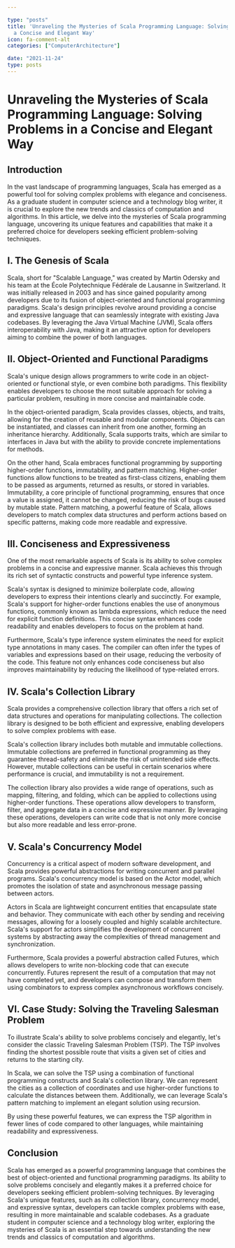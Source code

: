 ```yaml
---

type: "posts"
title: 'Unraveling the Mysteries of Scala Programming Language: Solving Problems in
  a Concise and Elegant Way'
icon: fa-comment-alt
categories: ["ComputerArchitecture"]

date: "2021-11-24"
type: posts
---
```





# Unraveling the Mysteries of Scala Programming Language: Solving Problems in a Concise and Elegant Way

## Introduction

In the vast landscape of programming languages, Scala has emerged as a powerful tool for solving complex problems with elegance and conciseness. As a graduate student in computer science and a technology blog writer, it is crucial to explore the new trends and classics of computation and algorithms. In this article, we delve into the mysteries of Scala programming language, uncovering its unique features and capabilities that make it a preferred choice for developers seeking efficient problem-solving techniques.

## I. The Genesis of Scala

Scala, short for "Scalable Language," was created by Martin Odersky and his team at the École Polytechnique Fédérale de Lausanne in Switzerland. It was initially released in 2003 and has since gained popularity among developers due to its fusion of object-oriented and functional programming paradigms. Scala's design principles revolve around providing a concise and expressive language that can seamlessly integrate with existing Java codebases. By leveraging the Java Virtual Machine (JVM), Scala offers interoperability with Java, making it an attractive option for developers aiming to combine the power of both languages.

## II. Object-Oriented and Functional Paradigms

Scala's unique design allows programmers to write code in an object-oriented or functional style, or even combine both paradigms. This flexibility enables developers to choose the most suitable approach for solving a particular problem, resulting in more concise and maintainable code.

In the object-oriented paradigm, Scala provides classes, objects, and traits, allowing for the creation of reusable and modular components. Objects can be instantiated, and classes can inherit from one another, forming an inheritance hierarchy. Additionally, Scala supports traits, which are similar to interfaces in Java but with the ability to provide concrete implementations for methods.

On the other hand, Scala embraces functional programming by supporting higher-order functions, immutability, and pattern matching. Higher-order functions allow functions to be treated as first-class citizens, enabling them to be passed as arguments, returned as results, or stored in variables. Immutability, a core principle of functional programming, ensures that once a value is assigned, it cannot be changed, reducing the risk of bugs caused by mutable state. Pattern matching, a powerful feature of Scala, allows developers to match complex data structures and perform actions based on specific patterns, making code more readable and expressive.

## III. Conciseness and Expressiveness

One of the most remarkable aspects of Scala is its ability to solve complex problems in a concise and expressive manner. Scala achieves this through its rich set of syntactic constructs and powerful type inference system.

Scala's syntax is designed to minimize boilerplate code, allowing developers to express their intentions clearly and succinctly. For example, Scala's support for higher-order functions enables the use of anonymous functions, commonly known as lambda expressions, which reduce the need for explicit function definitions. This concise syntax enhances code readability and enables developers to focus on the problem at hand.

Furthermore, Scala's type inference system eliminates the need for explicit type annotations in many cases. The compiler can often infer the types of variables and expressions based on their usage, reducing the verbosity of the code. This feature not only enhances code conciseness but also improves maintainability by reducing the likelihood of type-related errors.

## IV. Scala's Collection Library

Scala provides a comprehensive collection library that offers a rich set of data structures and operations for manipulating collections. The collection library is designed to be both efficient and expressive, enabling developers to solve complex problems with ease.

Scala's collection library includes both mutable and immutable collections. Immutable collections are preferred in functional programming as they guarantee thread-safety and eliminate the risk of unintended side effects. However, mutable collections can be useful in certain scenarios where performance is crucial, and immutability is not a requirement.

The collection library also provides a wide range of operations, such as mapping, filtering, and folding, which can be applied to collections using higher-order functions. These operations allow developers to transform, filter, and aggregate data in a concise and expressive manner. By leveraging these operations, developers can write code that is not only more concise but also more readable and less error-prone.

## V. Scala's Concurrency Model

Concurrency is a critical aspect of modern software development, and Scala provides powerful abstractions for writing concurrent and parallel programs. Scala's concurrency model is based on the Actor model, which promotes the isolation of state and asynchronous message passing between actors.

Actors in Scala are lightweight concurrent entities that encapsulate state and behavior. They communicate with each other by sending and receiving messages, allowing for a loosely coupled and highly scalable architecture. Scala's support for actors simplifies the development of concurrent systems by abstracting away the complexities of thread management and synchronization.

Furthermore, Scala provides a powerful abstraction called Futures, which allows developers to write non-blocking code that can execute concurrently. Futures represent the result of a computation that may not have completed yet, and developers can compose and transform them using combinators to express complex asynchronous workflows concisely.

## VI. Case Study: Solving the Traveling Salesman Problem

To illustrate Scala's ability to solve problems concisely and elegantly, let's consider the classic Traveling Salesman Problem (TSP). The TSP involves finding the shortest possible route that visits a given set of cities and returns to the starting city.

In Scala, we can solve the TSP using a combination of functional programming constructs and Scala's collection library. We can represent the cities as a collection of coordinates and use higher-order functions to calculate the distances between them. Additionally, we can leverage Scala's pattern matching to implement an elegant solution using recursion.

By using these powerful features, we can express the TSP algorithm in fewer lines of code compared to other languages, while maintaining readability and expressiveness.

## Conclusion

Scala has emerged as a powerful programming language that combines the best of object-oriented and functional programming paradigms. Its ability to solve problems concisely and elegantly makes it a preferred choice for developers seeking efficient problem-solving techniques. By leveraging Scala's unique features, such as its collection library, concurrency model, and expressive syntax, developers can tackle complex problems with ease, resulting in more maintainable and scalable codebases. As a graduate student in computer science and a technology blog writer, exploring the mysteries of Scala is an essential step towards understanding the new trends and classics of computation and algorithms.